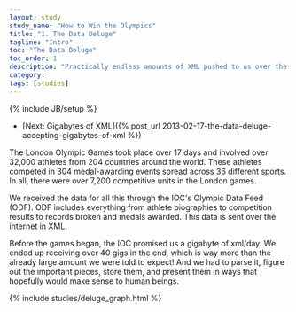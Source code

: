 ```yaml
---
layout: study
study_name: "How to Win the Olympics"
title: "1. The Data Deluge"
tagline: "Intro"
toc: "The Data Deluge"
toc_order: 1
description: "Practically endless amounts of XML pushed to us over the Internet from LOCOG."
category: 
tags: [studies]
---
```

{% include JB/setup %}

* [Next: Gigabytes of XML]({% post_url 2013-02-17-the-data-deluge-accepting-gigabytes-of-xml %})

The London Olympic Games took place over 17 days and involved over 32,000 athletes from 204 countries around the world. These athletes competed in 304 medal-awarding events spread across 36 different sports. In all, there were over 7,200 competitive units in the London games. 

We received the data for all this through the IOC's Olympic Data Feed (ODF). ODF includes everything from athlete biographies to competition results to records broken and medals awarded. This data is sent over the internet in XML. 

Before the games began, the IOC promised us a gigabyte of xml/day. We ended up receiving over 40 gigs in the end, which is way more than the already large amount we were told to expect!  And we had to parse it, figure out the important pieces, store them, and present them in ways that hopefully would make sense to human beings.

{% include studies/deluge_graph.html %}

